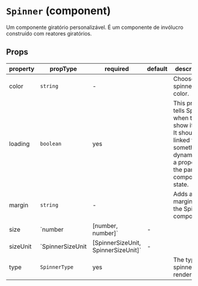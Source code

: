 # `Spinner` (component)

Um componente giratório personalizável. É um componente de invólucro construído com reatores giratórios.

## Props

| property | propType                                               | required | default | description                                                                                                                                                                                                                   |
| -------- | ------------------------------------------------------ | -------- | ------- | ----------------------------------------------------------------------------------------------------------------------------------------------------------------------------------------------------------------------------- |
| color    | `string`                                               | -        |         | Choose the spinner color.                                                                                                                                                                                                     |
| loading  | `boolean`                                              | yes      |         | This prop tells Spinner when to show itself. It should be linked to something dynamic, like a property in the parent component's state.                                                                                       |
| margin   | `string`                                               | -        |         | Adds a margin to the Spinner component.                                                                                                                                                                                       |
| size     | `number | [number, number]`                            | -        |         | Declares the size of the spinner. If you choose to declare it, in the following spinners it must be an array of two numbers (for width & height): BarLoader, FadeLoader, ScaleLoader                                          |
| sizeUnit | `SpinnerSizeUnit | [SpinnerSizeUnit, SpinnerSizeUnit]` | -        |         | Declares the unit of measure for the previous size parameter. If you choose to declare it, in the following spinners it must be an array of two strings (respectively for width & height): BarLoader, FadeLoader, ScaleLoader |
| type     | `SpinnerType`                                          | yes      |         | The type of spinner to render                                                                                                                                                                                                 |
